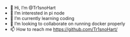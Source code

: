 - 👋 Hi, I’m @Tr1snoHart
- 👀 I’m interested in pi node
- 🌱 I’m currently learning coding
- 💞️ I’m looking to collaborate on running docker properly
- 📫 How to reach me https://github.com/Tr1snoHart/

<!---
Tr1snoHart/Tr1snoHart is a ✨ special ✨ repository because its `README.md` (this file) appears on your GitHub profile.
You can click the Preview link to take a look at your changes.
--->
